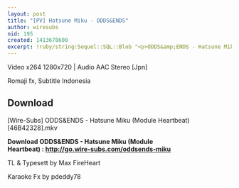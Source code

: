 ```yaml
---
layout: post
title: "[PV] Hatsune Miku - ODDS&ENDS"
author: wiresubs
nid: 195
created: 1413678600
excerpt: !ruby/string:Sequel::SQL::Blob "<p>ODDS&amp;ENDS - Hatsune Miku (Module Heartbeat)&nbsp;</p>\r\n"
---
```

<p class="rtecenter">Video x264 1280x720&nbsp;|&nbsp;Audio AAC Stereo [Jpn]<br />
Romaji fx,&nbsp;Subtitle Indonesia</p>

<h2>Download</h2>

<p>[Wire-Subs] ODDS&amp;ENDS - Hatsune Miku (Module Heartbeat) [46B42328].mkv</p>

<p><strong>Download ODDS&amp;ENDS - Hatsune Miku (Module Heartbeat)&nbsp;:&nbsp;<a href="http://go.wire-subs.com/oddsends-miku" target="_blank">http://go.wire-subs.com/oddsends-miku</a></strong></p>

<p>TL &amp; Typesett by Max FireHeart<br />
Karaoke Fx by pdeddy78</p>
